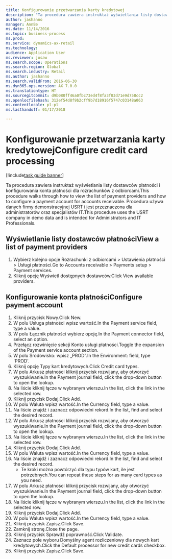 ```yaml
--- 
title: Konfigurowanie przetwarzania karty kredytowej
description: "Ta procedura zawiera instruktaż wyświetlania listy dostawców płatności i konfigurowania konta płatności dla rozrachunków z odbiorcami."
author: jashanno
manager: AnnBe
ms.date: 11/14/2016
ms.topic: business-process
ms.prod: 
ms.service: dynamics-ax-retail
ms.technology: 
audience: Application User
ms.reviewer: josaw
ms.search.scope: Operations
ms.search.region: Global
ms.search.industry: Retail
ms.author: jashanno
ms.search.validFrom: 2016-06-30
ms.dyn365.ops.version: AX 7.0.0
ms.translationtype: HT
ms.sourcegitcommit: d9b080ff46a0fbc73ed4f8fa3f03d71e9d758cc2
ms.openlocfilehash: 312ef54d8f9b2cff9b7d18916f5747c03148a063
ms.contentlocale: pl-pl
ms.lasthandoff: 01/17/2018

---
```

# <a name="configure-credit-card-processing"></a><span data-ttu-id="09284-103">Konfigurowanie przetwarzania karty kredytowej</span><span class="sxs-lookup"><span data-stu-id="09284-103">Configure credit card processing</span></span>

[!include[task guide banner](../includes/task-guide-banner.md)]

<span data-ttu-id="09284-104">Ta procedura zawiera instruktaż wyświetlania listy dostawców płatności i konfigurowania konta płatności dla rozrachunków z odbiorcami.</span><span class="sxs-lookup"><span data-stu-id="09284-104">This procedure walks through how to view the list of payment providers and how to configure a payment account for accounts receivable.</span></span> <span data-ttu-id="09284-105">Procedura używa danych firmy demonstracyjnej USRT i jest przeznaczona dla administratorów oraz specjalistów IT.</span><span class="sxs-lookup"><span data-stu-id="09284-105">This procedure uses the USRT company in demo data and is intended for Administrators and IT Professionals.</span></span>


## <a name="view-a-list-of-payment-providers"></a><span data-ttu-id="09284-106">Wyświetlanie listy dostawców płatności</span><span class="sxs-lookup"><span data-stu-id="09284-106">View a list of payment providers</span></span>
1. <span data-ttu-id="09284-107">Wybierz kolejno opcje Rozrachunki z odbiorcami > Ustawienia płatności > Usługi płatności.</span><span class="sxs-lookup"><span data-stu-id="09284-107">Go to Accounts receivable > Payments setup > Payment services.</span></span>
2. <span data-ttu-id="09284-108">Kliknij opcję Wyświetl dostępnych dostawców.</span><span class="sxs-lookup"><span data-stu-id="09284-108">Click View available providers.</span></span>

## <a name="configure-payment-account"></a><span data-ttu-id="09284-109">Konfigurowanie konta płatności</span><span class="sxs-lookup"><span data-stu-id="09284-109">Configure payment account</span></span>
1. <span data-ttu-id="09284-110">Kliknij przycisk Nowy.</span><span class="sxs-lookup"><span data-stu-id="09284-110">Click New.</span></span>
2. <span data-ttu-id="09284-111">W polu Usługa płatności wpisz wartość.</span><span class="sxs-lookup"><span data-stu-id="09284-111">In the Payment service field, type a value.</span></span>
3. <span data-ttu-id="09284-112">W polu Łącznik płatności wybierz opcję.</span><span class="sxs-lookup"><span data-stu-id="09284-112">In the Payment connector field, select an option.</span></span>
4. <span data-ttu-id="09284-113">Przełącz rozwinięcie sekcji Konto usługi płatności.</span><span class="sxs-lookup"><span data-stu-id="09284-113">Toggle the expansion of the Payment service account section.</span></span>
5. <span data-ttu-id="09284-114">W polu Środowisko: wpisz „PROD”.</span><span class="sxs-lookup"><span data-stu-id="09284-114">In the Environment: field, type 'PROD'.</span></span>
6. <span data-ttu-id="09284-115">Kliknij opcję Typy kart kredytowych.</span><span class="sxs-lookup"><span data-stu-id="09284-115">Click Credit card types.</span></span>
7. <span data-ttu-id="09284-116">W polu Arkusz płatności kliknij przycisk rozwijany, aby otworzyć wyszukiwanie.</span><span class="sxs-lookup"><span data-stu-id="09284-116">In the Payment journal field, click the drop-down button to open the lookup.</span></span>
8. <span data-ttu-id="09284-117">Na liście kliknij łącze w wybranym wierszu.</span><span class="sxs-lookup"><span data-stu-id="09284-117">In the list, click the link in the selected row.</span></span>
9. <span data-ttu-id="09284-118">Kliknij przycisk Dodaj.</span><span class="sxs-lookup"><span data-stu-id="09284-118">Click Add.</span></span>
10. <span data-ttu-id="09284-119">W polu Waluta wpisz wartość.</span><span class="sxs-lookup"><span data-stu-id="09284-119">In the Currency field, type a value.</span></span>
11. <span data-ttu-id="09284-120">Na liście znajdź i zaznacz odpowiedni rekord.</span><span class="sxs-lookup"><span data-stu-id="09284-120">In the list, find and select the desired record.</span></span>
12. <span data-ttu-id="09284-121">W polu Arkusz płatności kliknij przycisk rozwijany, aby otworzyć wyszukiwanie.</span><span class="sxs-lookup"><span data-stu-id="09284-121">In the Payment journal field, click the drop-down button to open the lookup.</span></span>
13. <span data-ttu-id="09284-122">Na liście kliknij łącze w wybranym wierszu.</span><span class="sxs-lookup"><span data-stu-id="09284-122">In the list, click the link in the selected row.</span></span>
14. <span data-ttu-id="09284-123">Kliknij przycisk Dodaj.</span><span class="sxs-lookup"><span data-stu-id="09284-123">Click Add.</span></span>
15. <span data-ttu-id="09284-124">W polu Waluta wpisz wartość.</span><span class="sxs-lookup"><span data-stu-id="09284-124">In the Currency field, type a value.</span></span>
16. <span data-ttu-id="09284-125">Na liście znajdź i zaznacz odpowiedni rekord.</span><span class="sxs-lookup"><span data-stu-id="09284-125">In the list, find and select the desired record.</span></span>
    * <span data-ttu-id="09284-126">Te kroki można powtórzyć dla typu typów kart, ile jest potrzebnych.</span><span class="sxs-lookup"><span data-stu-id="09284-126">You can repeat these steps for as many card types as you need.</span></span>  
17. <span data-ttu-id="09284-127">W polu Arkusz płatności kliknij przycisk rozwijany, aby otworzyć wyszukiwanie.</span><span class="sxs-lookup"><span data-stu-id="09284-127">In the Payment journal field, click the drop-down button to open the lookup.</span></span>
18. <span data-ttu-id="09284-128">Na liście kliknij łącze w wybranym wierszu.</span><span class="sxs-lookup"><span data-stu-id="09284-128">In the list, click the link in the selected row.</span></span>
19. <span data-ttu-id="09284-129">Kliknij przycisk Dodaj.</span><span class="sxs-lookup"><span data-stu-id="09284-129">Click Add.</span></span>
20. <span data-ttu-id="09284-130">W polu Waluta wpisz wartość.</span><span class="sxs-lookup"><span data-stu-id="09284-130">In the Currency field, type a value.</span></span>
21. <span data-ttu-id="09284-131">Kliknij przycisk Zapisz.</span><span class="sxs-lookup"><span data-stu-id="09284-131">Click Save.</span></span>
22. <span data-ttu-id="09284-132">Zamknij stronę.</span><span class="sxs-lookup"><span data-stu-id="09284-132">Close the page.</span></span>
23. <span data-ttu-id="09284-133">Kliknij przycisk Sprawdź poprawność.</span><span class="sxs-lookup"><span data-stu-id="09284-133">Click Validate.</span></span>
24. <span data-ttu-id="09284-134">Zaznacz pole wyboru Domyślny agent rozliczeniowy dla nowych kart kredytowych.</span><span class="sxs-lookup"><span data-stu-id="09284-134">Click the Default processor for new credit cards checkbox.</span></span>
25. <span data-ttu-id="09284-135">Kliknij przycisk Zapisz.</span><span class="sxs-lookup"><span data-stu-id="09284-135">Click Save.</span></span>


